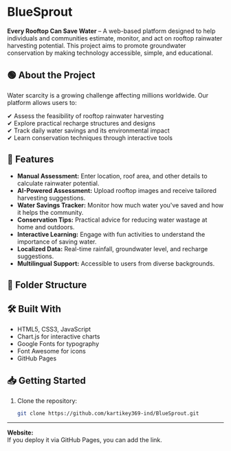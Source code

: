 # BlueSprout

**Every Rooftop Can Save Water** – A web-based platform designed to help individuals and communities estimate, monitor, and act on rooftop rainwater harvesting potential. This project aims to promote groundwater conservation by making technology accessible, simple, and educational.

## 🟢 About the Project

Water scarcity is a growing challenge affecting millions worldwide. Our platform allows users to:

✔ Assess the feasibility of rooftop rainwater harvesting  
✔ Explore practical recharge structures and designs  
✔ Track daily water savings and its environmental impact  
✔ Learn conservation techniques through interactive tools  


## 🚀 Features

- **Manual Assessment:** Enter location, roof area, and other details to calculate rainwater potential.
- **AI-Powered Assessment:** Upload rooftop images and receive tailored harvesting suggestions.
- **Water Savings Tracker:** Monitor how much water you've saved and how it helps the community.
- **Conservation Tips:** Practical advice for reducing water wastage at home and outdoors.
- **Interactive Learning:** Engage with fun activities to understand the importance of saving water.
- **Localized Data:** Real-time rainfall, groundwater level, and recharge suggestions.
- **Multilingual Support:** Accessible to users from diverse backgrounds.

## 📂 Folder Structure


## 🛠 Built With

- HTML5, CSS3, JavaScript  
- Chart.js for interactive charts  
- Google Fonts for typography  
- Font Awesome for icons  
- GitHub Pages

## 📥 Getting Started

1. Clone the repository:
   ```bash
   git clone https://github.com/kartikey369-ind/BlueSprout.git

---




**Website:**  
If you deploy it via GitHub Pages, you can add the link.




